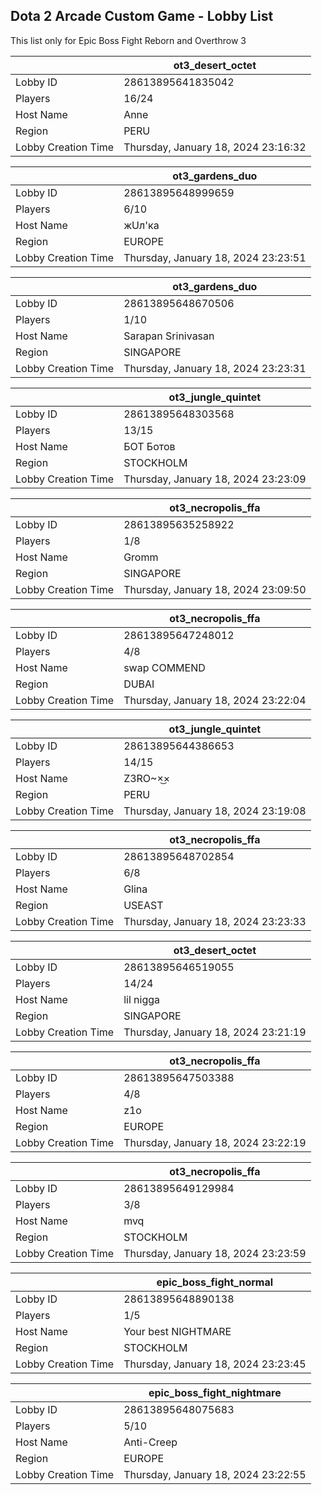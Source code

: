 ## Dota 2 Arcade Custom Game - Lobby List

This list only for Epic Boss Fight Reborn and Overthrow 3

|  | ot3_desert_octet |
| ------ | ------ |
| Lobby ID | 28613895641835042 |
| Players | 16/24 |
| Host Name | Anne |
| Region | PERU |
| Lobby Creation Time | Thursday, January 18, 2024 23:16:32 |


|  | ot3_gardens_duo |
| ------ | ------ |
| Lobby ID | 28613895648999659 |
| Players | 6/10 |
| Host Name | жUл'ка |
| Region | EUROPE |
| Lobby Creation Time | Thursday, January 18, 2024 23:23:51 |


|  | ot3_gardens_duo |
| ------ | ------ |
| Lobby ID | 28613895648670506 |
| Players | 1/10 |
| Host Name | Sarapan Srinivasan |
| Region | SINGAPORE |
| Lobby Creation Time | Thursday, January 18, 2024 23:23:31 |


|  | ot3_jungle_quintet |
| ------ | ------ |
| Lobby ID | 28613895648303568 |
| Players | 13/15 |
| Host Name | БОТ Ботов |
| Region | STOCKHOLM |
| Lobby Creation Time | Thursday, January 18, 2024 23:23:09 |


|  | ot3_necropolis_ffa |
| ------ | ------ |
| Lobby ID | 28613895635258922 |
| Players | 1/8 |
| Host Name | Gromm |
| Region | SINGAPORE |
| Lobby Creation Time | Thursday, January 18, 2024 23:09:50 |


|  | ot3_necropolis_ffa |
| ------ | ------ |
| Lobby ID | 28613895647248012 |
| Players | 4/8 |
| Host Name | swap COMMEND |
| Region | DUBAI |
| Lobby Creation Time | Thursday, January 18, 2024 23:22:04 |


|  | ot3_jungle_quintet |
| ------ | ------ |
| Lobby ID | 28613895644386653 |
| Players | 14/15 |
| Host Name | Z3RO~×͜× |
| Region | PERU |
| Lobby Creation Time | Thursday, January 18, 2024 23:19:08 |


|  | ot3_necropolis_ffa |
| ------ | ------ |
| Lobby ID | 28613895648702854 |
| Players | 6/8 |
| Host Name | Glina |
| Region | USEAST |
| Lobby Creation Time | Thursday, January 18, 2024 23:23:33 |


|  | ot3_desert_octet |
| ------ | ------ |
| Lobby ID | 28613895646519055 |
| Players | 14/24 |
| Host Name | lil nigga |
| Region | SINGAPORE |
| Lobby Creation Time | Thursday, January 18, 2024 23:21:19 |


|  | ot3_necropolis_ffa |
| ------ | ------ |
| Lobby ID | 28613895647503388 |
| Players | 4/8 |
| Host Name | z1o |
| Region | EUROPE |
| Lobby Creation Time | Thursday, January 18, 2024 23:22:19 |


|  | ot3_necropolis_ffa |
| ------ | ------ |
| Lobby ID | 28613895649129984 |
| Players | 3/8 |
| Host Name | mvq |
| Region | STOCKHOLM |
| Lobby Creation Time | Thursday, January 18, 2024 23:23:59 |


|  | epic_boss_fight_normal |
| ------ | ------ |
| Lobby ID | 28613895648890138 |
| Players | 1/5 |
| Host Name | Your best NIGHTMARE |
| Region | STOCKHOLM |
| Lobby Creation Time | Thursday, January 18, 2024 23:23:45 |


|  | epic_boss_fight_nightmare |
| ------ | ------ |
| Lobby ID | 28613895648075683 |
| Players | 5/10 |
| Host Name | Anti-Creep |
| Region | EUROPE |
| Lobby Creation Time | Thursday, January 18, 2024 23:22:55 |


